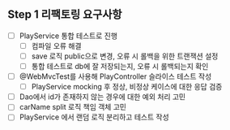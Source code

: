 ## Step 1 리팩토링 요구사항
- [ ] PlayService 통합 테스트로 진행
  - [ ] 컴파일 오류 해결
  - [ ] save 로직 public으로 변경, 오류 시 롤백을 위한 트랜잭션 설정
  - [ ] 통합 테스트로 db에 잘 저장되는지, 오류 시 롤백되는지 확인
- [ ] @WebMvcTest를 사용해 PlayController 슬라이스 테스트 작성
  - [ ] PlayService mocking 후 정상, 비정상 케이스에 대한 응답 검증
- [ ] Dao에서 id가 존재하지 않는 경우에 대한 예외 처리 고민
- [ ] carName split 로직 책임 객체 고민
- [ ] PlayService 에서 랜덤 로직 분리하고 테스트 작성
